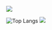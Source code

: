 ![](https://github-profile-summary-cards.vercel.app/api/cards/profile-details?username=cybercoder2009&theme=github_dark)

![Top Langs](https://github-readme-stats.vercel.app/api/top-langs/?username=cybercoder2009&theme=github_dark)
![](https://github-profile-summary-cards.vercel.app/api/cards/most-commit-language?username=cybercoder2009&theme=github_dark)
